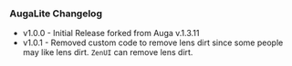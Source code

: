 ### AugaLite Changelog

- v1.0.0 - Initial Release forked from Auga v.1.3.11
- v1.0.1 - Removed custom code to remove lens dirt since some people may like lens dirt.  `ZenUI` can remove lens dirt.